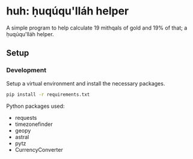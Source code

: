 # huh: ḥuqúqu'lláh helper

A simple program to help calculate 19 mithqals of gold and 19% of that; a ḥuqúqu'lláh helper.

## Setup

### Development

Setup a virtual environment and install the necessary packages.

```bash
pip install -r requirements.txt
```

Python packages used:

* requests
* timezonefinder
* geopy
* astral
* pytz
* CurrencyConverter
